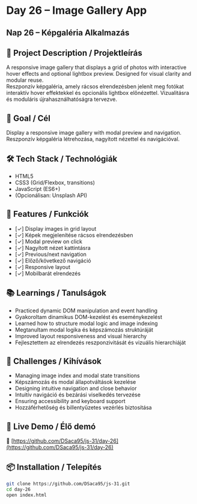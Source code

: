 # Day 26 – Image Gallery App  
## Nap 26 – Képgaléria Alkalmazás

## 📄 Project Description / Projektleírás  
A responsive image gallery that displays a grid of photos with interactive hover effects and optional lightbox preview. Designed for visual clarity and modular reuse.  
Reszponzív képgaléria, amely rácsos elrendezésben jelenít meg fotókat interaktív hover effektekkel és opcionális lightbox előnézettel. Vizualitásra és moduláris újrahasználhatóságra tervezve.

## 🧠 Goal / Cél  
Display a responsive image gallery with modal preview and navigation.  
Reszponzív képgaléria létrehozása, nagyított nézettel és navigációval.

## 🛠️ Tech Stack / Technológiák  
- HTML5  
- CSS3 (Grid/Flexbox, transitions)  
- JavaScript (ES6+)  
- (Opcionálisan: Unsplash API)

## 🎯 Features / Funkciók  
- [✓] Display images in grid layout  
- [✓] Képek megjelenítése rácsos elrendezésben  
- [✓] Modal preview on click  
- [✓] Nagyított nézet kattintásra  
- [✓] Previous/next navigation  
- [✓] Előző/következő navigáció  
- [✓] Responsive layout  
- [✓] Mobilbarát elrendezés

## 📚 Learnings / Tanulságok  
- Practiced dynamic DOM manipulation and event handling  
- Gyakoroltam dinamikus DOM-kezelést és eseménykezelést  
- Learned how to structure modal logic and image indexing  
- Megtanultam modal logika és képszámozás struktúráját  
- Improved layout responsiveness and visual hierarchy  
- Fejlesztettem az elrendezés reszponzivitását és vizuális hierarchiáját

## 🧩 Challenges / Kihívások  
- Managing image index and modal state transitions  
- Képszámozás és modal állapotváltások kezelése  
- Designing intuitive navigation and close behavior  
- Intuitív navigáció és bezárási viselkedés tervezése  
- Ensuring accessibility and keyboard support  
- Hozzáférhetőség és billentyűzetes vezérlés biztosítása

## 🚀 Live Demo / Élő demó  
🔗 [https://github.com/DSaca95/js-31/day-26](https://github.com/DSaca95/js-31/day-26)

## 📦 Installation / Telepítés  
```bash
git clone https://github.com/DSaca95/js-31.git
cd day-26
open index.html